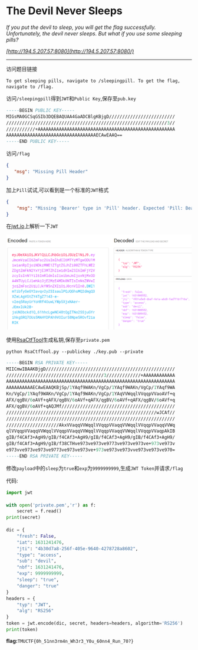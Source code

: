 # The Devil Never Sleeps

*If you put the devil to sleep, you will get the flag successfully. Unfortunately, the devil never sleeps. But what if you use some sleeping pills?*

*[http://194.5.207.57:8080](http://194.5.207.57:8080/)*

---

访问题目链接
```
To get sleeping pills, navigate to /sleepingpill. To get the flag, navigate to /flag.
```

访问`/sleepingpill`得到`JWT`和`Public Key`,保存至`pub.key`

```ASN.1
-----BEGIN PUBLIC KEY-----
MIGsMA0GCSqGSIb3DQEBAQUAA4GaADCBlgKBjgD/////////////////////////
/////////////////////////////////////////////////////////////3//
///////////+AAAAAAAAAAAAAAAAAAAAAAAAAAAAAAAAAAAAAAAAAAAAAAAAAAAA
AAAAAAAAAAAAAAAAAAAAAAAAAAAAAAAAAAECAwEAAQ==
-----END PUBLIC KEY-----
```

访问`/flag`

```json
{
   "msg": "Missing Pill Header"
}
```

加上`Pill`试试,可以看到是一个标准的`JWT`格式

```json
{
    "msg": "Missing 'Bearer' type in 'Pill' header. Expected 'Pill: Bearer <JWT>'"
}
```

在[jwt.io](https://jwt.io/)上解析一下`JWT`

![jwt](assets/jwt-decoded.jpg)

使用[RsaCtfTool](https://github.com/Ganapati/RsaCtfTool)生成私钥,保存至`private.pem`

```shell
python RsaCtfTool.py --publickey ./key.pub --private
```

```ASN.1
-----BEGIN RSA PRIVATE KEY-----
MIICmwIBAAKBjgD/////////////////////////////////////////////////
/////////////////////////////////////3/////////////+AAAAAAAAAAAA
AAAAAAAAAAAAAAAAAAAAAAAAAAAAAAAAAAAAAAAAAAAAAAAAAAAAAAAAAAAAAAAA
AAAAAAAAAAECAwEAAQKBjSp/1YAqf9WAKn/VgCp/1YAqf9WAKn/VgCp/1YAqf9WA
Kn/VgCp/1YAqf9WAKn/VgCp/1YAqf9WAKn/VgCp/1YAqVVWqqlVVqqpVVaoAVf+q
AFX/qgBV/6oAVf+qAFX/qgBV/6oAVf+qAFX/qgBV/6oAVf+qAFX/qgBV/6oAVf+q
AFX/qgBV/6oAVf+qAQJMf///////////////////////////////////////////
/////////////////////////////////////////////////////////wJCAf//
////////////////////////////////////////////////////////////////
////////////////////AkxVVaqqVVWqqlVVqqpVVaqqVVWqqlVVqqpVVaqqVVWq
qlVVqqpVVaqqVVWqqlVVqqpVVaqqVVWqqlVVqqpVVaqqVVWqqlVVqqpVVaqpAkIB
gIB/f4CAf3+AgH9/gIB/f4CAf3+AgH9/gIB/f4CAf3+AgH9/gIB/f4CAf3+AgH9/
gIB/f4CAf3+AgH9/gIB/f38CTHve973ve973ve9773ve973ve973ve+973ve973v
e973vve973ve973ve9773ve973ve973ve+973ve973ve973vve973ve973ve970=
-----END RSA PRIVATE KEY-----
```

修改`payload`中的`sleep`为`true`和`exp`为`9999999999`,生成`JWT Token`并请求`/flag`

代码:

```Python
import jwt

with open('private.pem','r') as f:
    secret = f.read()
print(secret)

dic = {
    "fresh": False,
    "iat": 1631241476,
    "jti": "4b30d7a8-256f-405e-9640-4278728a8602",
    "type": "access",
    "sub": "devil",
    "nbf": 1631241476,
    "exp": 9999999999,
    "sleep": "true",
    "danger": "true"
}
headers = {
    "typ": "JWT",
    "alg": "RS256"
}
token = jwt.encode(dic, secret, headers=headers, algorithm='RS256')
print(token)
```

**flag:**`TMUCTF{0h_51nn3rm4n_Wh3r3_Y0u_60nn4_Run_70?}`
